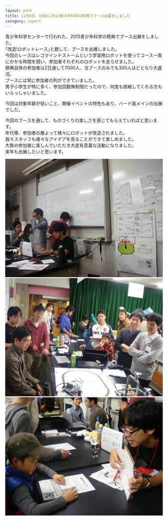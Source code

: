 ```yaml
---
layout: post
title: 11月9日、10日に2013青少年科学の祭典でブース出展をしました
category: report
---
```


青少年科学センターで行われた、2013青少年科学の祭典でブース出展をしました。  
｢改造!ロボットレース｣と題して、ブースを出展しました。  
今回のレースはレゴマインドストームという学習用ロボットを使ってコース一周にかかる時間を競い、参加者それぞれのロボットを走らせました。  
祭典自体の参加者は2日通して7000人、当ブースのみでも300人ほどとなり大盛況。  
ブースには常に参加者の列ができていました。  
男子小学生が特に多く、参加回数無制限だったので、何度も挑戦してくれる方もいらっしゃいました。  
  
今回は対象年齢が低いこと、開催イベントの特色もあり、ハード面メインの出展でした。  
  
今回のブースを通して、ものづくりの楽しさを感じてもらえていればと思います。  
年代等、参加者の層よって様々にロボットが改造されました。  
我々スタッフも様々なアイデアを見ることができて楽しめました。  
大勢の参加者に楽しんでいただき大変有意義な活動になりました。  
来年も出展したいと思います。  

<div class="gallery">
  <a href="/images/blogs/kagakunosaiten/1095105_703016199710267_848976152_n.jpg"><img src="/images/blogs/kagakunosaiten/1095105_703016199710267_848976152_n.jpg" alt=""></a>
  <a href="/images/blogs/kagakunosaiten/1463691_703016143043606_1301622678_n.jpg"><img src="/images/blogs/kagakunosaiten/1463691_703016143043606_1301622678_n.jpg" alt=""></a>
  <a href="/images/blogs/kagakunosaiten/541773_703016106376943_62449838_n.jpg"><img src="/images/blogs/kagakunosaiten/541773_703016106376943_62449838_n.jpg" alt=""></a>
</div>
